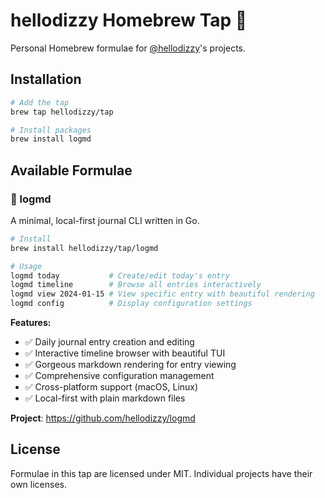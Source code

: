 # hellodizzy Homebrew Tap 🍺

Personal Homebrew formulae for [@hellodizzy](https://github.com/hellodizzy)'s projects.

## Installation

```bash
# Add the tap
brew tap hellodizzy/tap

# Install packages
brew install logmd
```

## Available Formulae

### 📖 logmd
A minimal, local-first journal CLI written in Go.

```bash
# Install
brew install hellodizzy/tap/logmd

# Usage
logmd today           # Create/edit today's entry
logmd timeline        # Browse all entries interactively  
logmd view 2024-01-15 # View specific entry with beautiful rendering
logmd config          # Display configuration settings
```

**Features:**
- ✅ Daily journal entry creation and editing
- ✅ Interactive timeline browser with beautiful TUI
- ✅ Gorgeous markdown rendering for entry viewing
- ✅ Comprehensive configuration management
- ✅ Cross-platform support (macOS, Linux)
- ✅ Local-first with plain markdown files

**Project**: https://github.com/hellodizzy/logmd

## License

Formulae in this tap are licensed under MIT. Individual projects have their own licenses. 